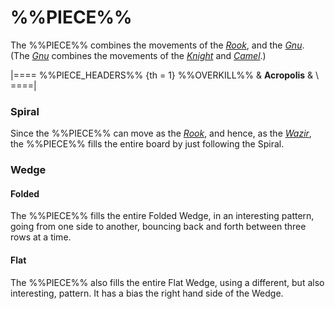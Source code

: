 # %%PIECE%%

The %%PIECE%% combines the movements of the
[*Rook*](rook.html), and the [*Gnu*](gnu.html). (The [*Gnu*](gnu.html) combines
the movements of the [*Knight*](knight.html) and [*Camel*](camel.html).)

|====
%%PIECE_HEADERS%%
{th = 1} %%OVERKILL%%
       & **Acropolis**
       & \\
====|

### Spiral

Since the %%PIECE%% can move as the [*Rook*](rook.html), and hence,
as the [*Wazir*](wazir.html), the %%PIECE%% fills the entire 
board by just following the Spiral.

### Wedge

#### Folded

The %%PIECE%% fills the entire Folded Wedge, in an interesting pattern,
going from one side to another, bouncing back and forth between
three rows at a time.

#### Flat

The %%PIECE%% also fills the entire Flat Wedge, using a different,
but also interesting, pattern. It has a bias the right hand side of
the Wedge.
